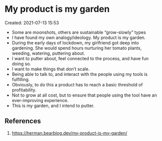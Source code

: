 # My product is my garden
Created: 2021-07-13 15:53

* Some are moonshots, others are sustainable “grow-slowly” types
* I have found my own analogy/ideology. My product is my garden.
* During the early days of lockdown, my girlfriend got deep into gardening. She would spend hours nurturing her tomato plants, weeding, watering, puttering about.
* I want to putter about, feel connected to the process, and have fun doing so.
* I want to make things that don’t scale.
* Being able to talk to, and interact with the people using my tools is fulfilling.
* Obviously, to do this a product has to reach a basic threshold of profitability.
* Not to grow at all cost, but to ensure that people using the tool have an ever-improving experience.
* This is my garden, and I intend to putter.

## References
1. https://herman.bearblog.dev/my-product-is-my-garden/